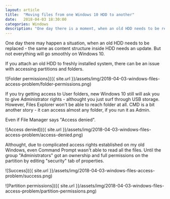 ```yaml
---
layout: article
title:  "Moving files from one Windows 10 HDD to another"
date:   2018-04-03 18:30:00
categories: Windows
description: "One day there is a moment, when an old HDD needs to be replaced - the same as content structure inside HDD needs an update. But not everything will go smoothly on Windows 10."
---
```

One day there may happen a situation, when an old HDD needs to be replaced - the same as content structure inside HDD needs an update. But not everything will go smoothly on Windows 10.

If you attach an old HDD to freshly installed system, there can be an issue with accessing partitions and folders.

![Folder permissions]({{ site.url }}/assets/img/2018-04-03-windows-files-access-problem/folder-permissions.png)

If you try getting access to User folders, new Windows 10 still will ask you to give Administrator rights - althought you just surf through USB storage. However, Files Explorer won't be able to reach folder at all. CMD is a bit another story - it can access almost any folder, if you run it as Admin.

Even if File Manager says "Access denied".

![Access denied]({{ site.url }}/assets/img/2018-04-03-windows-files-access-problem/access-denied.png)

Althought, due to complicated access rights established on my old Windows, even Command Prompt wasn't able to read all the files. Until the group "Administrators" got an ownership and full permissions on the partition by editing "security" tab of properties.

![Success]({{ site.url }}/assets/img/2018-04-03-windows-files-access-problem/success.png)

![Partition permissions]({{ site.url }}/assets/img/2018-04-03-windows-files-access-problem/partition-permissions.png)
